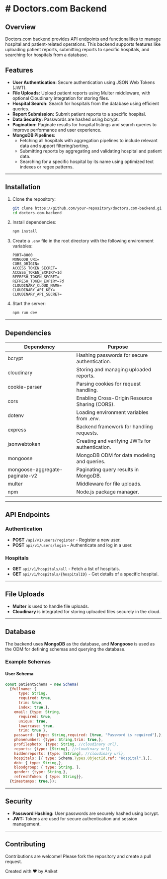 <h1> # Doctors.com Backend </h1>

## Overview
Doctors.com backend provides API endpoints and functionalities to manage hospital and patient-related operations. This backend supports features like uploading patient reports, submitting reports to specific hospitals, and searching for hospitals from a database.

## Features
- **User Authentication:** Secure authentication using JSON Web Tokens (JWT).
- **File Uploads:** Upload patient reports using Multer middleware, with optional Cloudinary integration for storing files.
- **Hospital Search:** Search for hospitals from the database using efficient queries.
- **Report Submission:** Submit patient reports to a specific hospital.
- **Data Security:** Passwords are hashed using bcrypt.
- **Pagination:** Paginate results for hospital listings and search queries to improve performance and user experience.
- **MongoDB Pipelines:**
  - Fetching all hospitals with aggregation pipelines to include relevant data and support filtering/sorting.
  - Submitting reports by aggregating and validating hospital and patient data.
  - Searching for a specific hospital by its name using optimized text indexes or regex patterns.

---

## Installation

1. Clone the repository:
   ```bash
   git clone https://github.com/your-repository/doctors.com-backend.git
   cd doctors.com-backend
   ```

2. Install dependencies:
   ```bash
   npm install
   ```

3. Create a `.env` file in the root directory with the following environment variables:
   ```env
   PORT=8000
   MONGODB_URI=
   CORS_ORIGIN=
   ACCESS_TOKEN_SECRET=
   ACCESS_TOKEN_EXPIRY=1d
   REFRESH_TOKEN_SECRET=
   REFRESH_TOKEN_EXPIRY=7d
   CLOUDINARY_CLOUD_NAME=
   CLOUDINARY_API_KEY=
   CLOUDINARY_API_SECRET=
   ```

4. Start the server:
   ```bash
   npm run dev
   ```

---

## Dependencies

<table class="table-auto border-collapse border border-gray-300 w-full">
  <thead>
    <tr>
      <th class="border border-gray-300 px-4 py-2 text-left">Dependency</th>
      <th class="border border-gray-300 px-4 py-2 text-left">Purpose</th>
    </tr>
  </thead>
  <tbody>
    <tr>
      <td class="border border-gray-300 px-4 py-2">bcrypt</td>
      <td class="border border-gray-300 px-4 py-2">Hashing passwords for secure authentication.</td>
    </tr>
    <tr>
      <td class="border border-gray-300 px-4 py-2">cloudinary</td>
      <td class="border border-gray-300 px-4 py-2">Storing and managing uploaded reports.</td>
    </tr>
    <tr>
      <td class="border border-gray-300 px-4 py-2">cookie-parser</td>
      <td class="border border-gray-300 px-4 py-2">Parsing cookies for request handling.</td>
    </tr>
    <tr>
      <td class="border border-gray-300 px-4 py-2">cors</td>
      <td class="border border-gray-300 px-4 py-2">Enabling Cross-Origin Resource Sharing (CORS).</td>
    </tr>
    <tr>
      <td class="border border-gray-300 px-4 py-2">dotenv</td>
      <td class="border border-gray-300 px-4 py-2">Loading environment variables from .env.</td>
    </tr>
    <tr>
      <td class="border border-gray-300 px-4 py-2">express</td>
      <td class="border border-gray-300 px-4 py-2">Backend framework for handling requests.</td>
    </tr>
    <tr>
      <td class="border border-gray-300 px-4 py-2">jsonwebtoken</td>
      <td class="border border-gray-300 px-4 py-2">Creating and verifying JWTs for authentication.</td>
    </tr>
    <tr>
      <td class="border border-gray-300 px-4 py-2">mongoose</td>
      <td class="border border-gray-300 px-4 py-2">MongoDB ODM for data modeling and queries.</td>
    </tr>
    <tr>
      <td class="border border-gray-300 px-4 py-2">mongoose-aggregate-paginate-v2</td>
      <td class="border border-gray-300 px-4 py-2">Paginating query results in MongoDB.</td>
    </tr>
    <tr>
      <td class="border border-gray-300 px-4 py-2">multer</td>
      <td class="border border-gray-300 px-4 py-2">Middleware for file uploads.</td>
    </tr>
    <tr>
      <td class="border border-gray-300 px-4 py-2">npm</td>
      <td class="border border-gray-300 px-4 py-2">Node.js package manager.</td>
    </tr>
  </tbody>
</table>


---

## API Endpoints

### Authentication
- **POST** `/api/v1/users/register` - Register a new user.
- **POST** `api/v1/users/login` - Authenticate and log in a user.

### Hospitals
- **GET** `api/v1/hospitals/all` - Fetch a list of hospitals.
- **GET** `api/v1/hospitals/{hospitalID}` - Get details of a specific hospital.
---

## File Uploads
- **Multer** is used to handle file uploads.
- **Cloudinary** is integrated for storing uploaded files securely in the cloud.

---

## Database
The backend uses **MongoDB** as the database, and **Mongoose** is used as the ODM for defining schemas and querying the database.

### Example Schemas
#### User Schema
```javascript
const patientSchema = new Schema(
  {fullname: {
      type: String,
      required: true,
      trim: true,
      index: true,},
    email: {type: String,
      required: true,
      unique: true,
      lowercase: true,
      trim: true },
    password: {type: String,required: [true, "Password is required"],},
    phonenumber: {type: String,trim: true,},
    profilephoto: {type: String, //cloudinary url},
    reports: {type: [String], //cloudinary url},
    hiddenreports: {type: [String], //cloudinary url},
    hospitals: [{ type: Schema.Types.ObjectId,ref: "Hospital",},],
    dob: { type: String,},
    bloodgroup: { type: String, },
    gender: {type: String,},
    refreshToken: { type: String}},
  {timestamps: true,});
```



---

## Security
- **Password Hashing:** User passwords are securely hashed using bcrypt.
- **JWT:** Tokens are used for secure authentication and session management.

---


## Contributing
Contributions are welcome! Please fork the repository and create a pull request.

Created with ❤️ by Aniket

